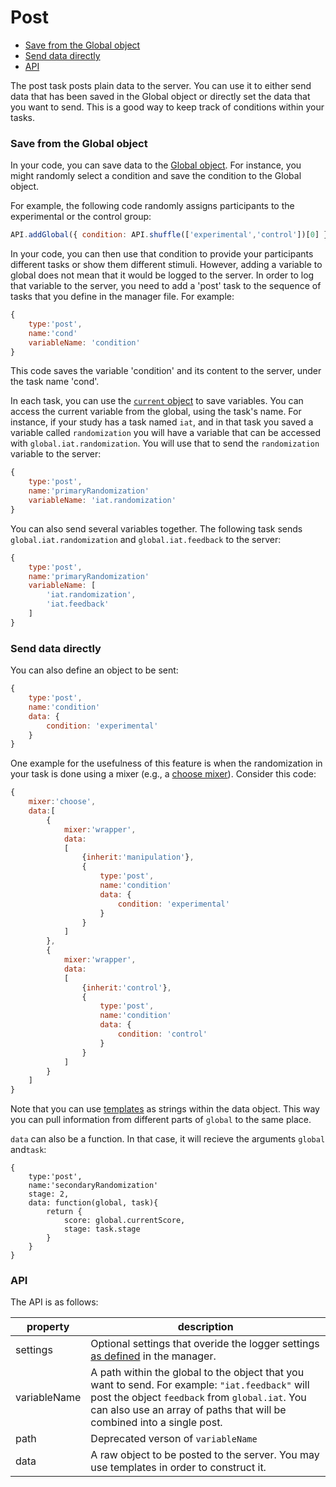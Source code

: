 # Post


- [Save from the Global object](#save-from-the-global-object)
- [Send data directly](#send-data-directly)
- [API](#api)

The post task posts plain data to the server. 
You can use it to either send data that has been saved in the Global object or directly set the data that you want to send.
This is a good way to keep track of conditions within your tasks.

### Save from the Global object
In your code, you can save data to the [Global object](./basics/variables.md#global). For instance, you might randomly select a condition and save the condition to the Global object.

For example, the following code randomly assigns participants to the experimental or the control group:
```javascript
API.addGlobal({ condition: API.shuffle(['experimental','control'])[0] });
```

In your code, you can then use that condition to provide your participants different tasks or show them different stimuli. However, adding a variable to global does not mean that it would be logged to the server. In order to log that variable to the server, you need to add a 'post' task to the sequence of tasks that you define in the manager file. For example:
```javascript
{
    type:'post',
    name:'cond'
    variableName: 'condition'
}
```
This code saves the variable 'condition' and its content to the server, under the task name 'cond'.

In each task, you can use the [`current` object](./basics/variables.md#the-task-object-current) to save variables. 
You can access the current variable from the global, using the task's name. For instance, if your study has a task named `iat`, and in that task you saved a variable called `randomization` you will have a variable that can be accessed with `global.iat.randomization`. You will use that to send the `randomization` variable to the server:

```javascript
{
    type:'post',
    name:'primaryRandomization'
    variableName: 'iat.randomization'
}
```

You can also send several variables together. 
The following task sends `global.iat.randomization` and `global.iat.feedback` to the server:

```javascript
{
    type:'post',
    name:'primaryRandomization'
    variableName: [
        'iat.randomization',
        'iat.feedback'
    ]
}
```

### Send data directly

You can also define an object to be sent:
```javascript
{
    type:'post',
    name:'condition'
    data: {
        condition: 'experimental'
    }
}
```
One example for the usefulness of this feature is when the randomization in your task is done using a mixer (e.g., a [choose mixer](/basics/mixer.md#choose)). Consider this code:

```javascript
{
    mixer:'choose',
    data:[
        {
            mixer:'wrapper',
            data: 
            [
                {inherit:'manipulation'},
                {
                    type:'post',
                    name:'condition'
                    data: {
                        condition: 'experimental'
                    }
                }
            ]
        },
        {
            mixer:'wrapper',
            data: 
            [
                {inherit:'control'},
                {
                    type:'post',
                    name:'condition'
                    data: {
                        condition: 'control'
                    }
                }
            ]
        }
    ]
}
```

Note that you can use [templates](./basics/templates.md) as strings within the data object.
This way you can pull information from different parts of `global` to the same place.


`data` can also be a function. In that case, it will recieve the arguments `global` and`task`:

```
{
    type:'post',
    name:'secondaryRandomization'
    stage: 2,
    data: function(global, task){
        return {
            score: global.currentScore,
            stage: task.stage
        }
    }
}
```

### API

The API is as follows:

property        | description
--------------- | ---------------------
settings        | Optional settings that overide the logger settings [as defined](./API.md#logger) in the manager.
variableName    | A path within the global to the object that you want to send. For example: `"iat.feedback"` will post the object `feedback` from `global.iat`. You can also use an array of paths that will be combined into a single post.
path            | Deprecated verson of `variableName`
data            | A raw object to be posted to the server. You may use templates in order to construct it.

